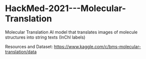 # HackMed-2021---Molecular-Translation
Molecular Translation AI model that translates images of molecule structures into string texts (InChl labels)


Resources and Dataset: https://www.kaggle.com/c/bms-molecular-translation/data
